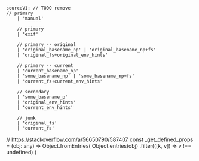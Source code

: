	sourceV1: // TODO remove
	// primary
		| 'manual'

		// primary
		| 'exif'

		// primary -- original
		| 'original_basename_np' | 'original_basename_np+fs'
		| 'original_fs+original_env_hints'

		// primary -- current
		| 'current_basename_np'
		| 'some_basename_np' | 'some_basename_np+fs'
		| 'current_fs+current_env_hints'

		// secondary
		| 'some_basename_p'
		| 'original_env_hints'
		| 'current_env_hints'

		// junk
		| 'original_fs'
		| 'current_fs'

// https://stackoverflow.com/a/56650790/587407
const _get_defined_props = (obj: any) =>
Object.fromEntries(
Object.entries(obj)
.filter(([k, v]) => v !== undefined)
)
